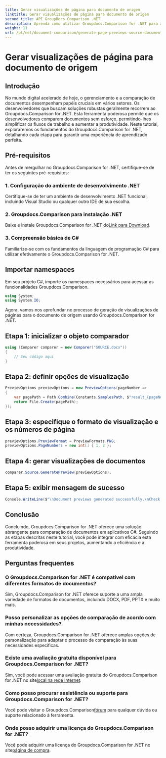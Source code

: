 ```yaml
---
title: Gerar visualizações de página para documento de origem
linktitle: Gerar visualizações de página para documento de origem
second_title: API GroupDocs.Comparison .NET
description: Aprenda como utilizar Groupdocs.Comparison for .NET para agilizar efetivamente os processos de comparação de documentos em seus projetos C#.
weight: 11
url: /pt/net/document-comparison/generate-page-previews-source-document/
---
```


# Gerar visualizações de página para documento de origem

## Introdução
No mundo digital acelerado de hoje, o gerenciamento e a comparação de documentos desempenham papéis cruciais em vários setores. Os desenvolvedores que buscam soluções robustas geralmente recorrem ao Groupdocs.Comparison for .NET. Esta ferramenta poderosa permite que os desenvolvedores comparem documentos sem esforço, permitindo-lhes simplificar os fluxos de trabalho e aumentar a produtividade. Neste tutorial, exploraremos os fundamentos do Groupdocs.Comparison for .NET, detalhando cada etapa para garantir uma experiência de aprendizado perfeita.
## Pré-requisitos
Antes de mergulhar no Groupdocs.Comparison for .NET, certifique-se de ter os seguintes pré-requisitos:
### 1. Configuração do ambiente de desenvolvimento .NET
Certifique-se de ter um ambiente de desenvolvimento .NET funcional, incluindo Visual Studio ou qualquer outro IDE de sua escolha.
### 2. Groupdocs.Comparison para instalação .NET
 Baixe e instale Groupdocs.Comparison for .NET do[Link para Download](https://releases.groupdocs.com/comparison/net/).
### 3. Compreensão básica de C#
Familiarize-se com os fundamentos da linguagem de programação C# para utilizar efetivamente o Groupdocs.Comparison for .NET.

## Importar namespaces
Em seu projeto C#, importe os namespaces necessários para acessar as funcionalidades Groupdocs.Comparison.

```csharp
using System;
using System.IO;
```

Agora, vamos nos aprofundar no processo de geração de visualizações de páginas para o documento de origem usando Groupdocs.Comparison for .NET.
## Etapa 1: inicializar o objeto comparador
```csharp
using (Comparer comparer = new Comparer("SOURCE.docx"))
{
    // Seu código aqui
}
```
## Etapa 2: definir opções de visualização
```csharp
PreviewOptions previewOptions = new PreviewOptions(pageNumber =>
{
    var pagePath = Path.Combine(Constants.SamplesPath, $"result_{pageNumber}.png");
    return File.Create(pagePath);
});
```
## Etapa 3: especifique o formato de visualização e os números de página
```csharp
previewOptions.PreviewFormat = PreviewFormats.PNG;
previewOptions.PageNumbers = new int[] { 1, 2 };
```
## Etapa 4: gerar visualizações de documentos
```csharp
comparer.Source.GeneratePreview(previewOptions);
```
## Etapa 5: exibir mensagem de sucesso
```csharp
Console.WriteLine($"\nDocument previews generated successfully.\nCheck output in {Directory.GetCurrentDirectory()}.");
```

## Conclusão
Concluindo, Groupdocs.Comparison for .NET oferece uma solução abrangente para comparação de documentos em aplicativos C#. Seguindo as etapas descritas neste tutorial, você pode integrar com eficácia esta ferramenta poderosa em seus projetos, aumentando a eficiência e a produtividade.
## Perguntas frequentes
### O Groupdocs.Comparison for .NET é compatível com diferentes formatos de documentos?
Sim, Groupdocs.Comparison for .NET oferece suporte a uma ampla variedade de formatos de documentos, incluindo DOCX, PDF, PPTX e muito mais.
### Posso personalizar as opções de comparação de acordo com minhas necessidades?
Com certeza, Groupdocs.Comparison for .NET oferece amplas opções de personalização para adaptar o processo de comparação às suas necessidades específicas.
### Existe uma avaliação gratuita disponível para Groupdocs.Comparison for .NET?
 Sim, você pode acessar uma avaliação gratuita do Groupdocs.Comparison for .NET no site[local na rede Internet](https://releases.groupdocs.com/).
### Como posso procurar assistência ou suporte para Groupdocs.Comparison for .NET?
 Você pode visitar o Groupdocs.Comparison[fórum](https://forum.groupdocs.com/c/comparison/12) para qualquer dúvida ou suporte relacionado à ferramenta.
### Onde posso adquirir uma licença do Groupdocs.Comparison for .NET?
 Você pode adquirir uma licença do Groupdocs.Comparison for .NET no site[página de compra](https://purchase.groupdocs.com/buy).